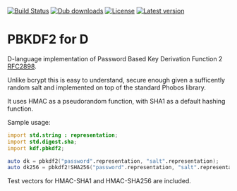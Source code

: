 [![Build Status](https://travis-ci.org/tchaloupka/vibe-mqtt.svg?branch=master)](https://travis-ci.org/tchaloupka/pbkdf2)
[![Dub downloads](https://img.shields.io/dub/dt/vibe-mqtt.svg)](http://code.dlang.org/packages/pbkdf2)
[![License](https://img.shields.io/dub/l/vibe-mqtt.svg)](http://code.dlang.org/packages/pbkdf2)
[![Latest version](https://img.shields.io/dub/v/vibe-mqtt.svg)](http://code.dlang.org/packages/pbkdf2)

PBKDF2 for D
============

D-language implementation of Password Based Key Derivation Function 2 [RFC2898](https://tools.ietf.org/html/rfc2898#section-5.2). 

Unlike bcrypt this is easy to understand, secure enough given a sufficently
random salt and implemented on top of the standard Phobos library.

It uses HMAC as a pseudorandom function, with SHA1 as a default hashing function.

Sample usage:
```D
import std.string : representation;
import std.digest.sha;
import kdf.pbkdf2;

auto dk = pbkdf2("password".representation, "salt".representation);
auto dk256 = pbkdf2!SHA256("password".representation, "salt".representation);
```

Test vectors for HMAC-SHA1 and HMAC-SHA256 are included.
